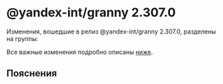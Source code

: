 # @yandex-int/granny 2.307.0

<!-- ЧЕЛОВЕЧЕСКОЕ ВСТУПЛЕНИЕ -->

Изменения, вошедшие в релиз @yandex-int/granny 2.307.0, разделены на группы:

Все важные изменения подробно описаны [ниже](#Пояснения).

## Пояснения

